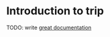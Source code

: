 # Introduction to trip

TODO: write [great documentation](http://jacobian.org/writing/what-to-write/)
